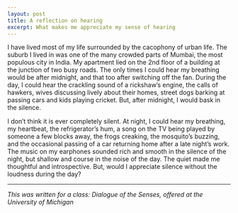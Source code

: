 ```yaml
---
layout: post
title: A reflection on hearing
excerpt: What makes me appreciate my sense of hearing
---
```


I have lived most of my life surrounded by the cacophony of urban life. The suburb I lived in was one of the many crowded parts of Mumbai, the most populous city in India. My apartment lied on the 2nd floor of a building at the junction of two busy roads. The only times I could hear my breathing would be after midnight, and that too after switching off the fan. During the day, I could hear the crackling sound of a rickshaw’s engine, the calls of hawkers, wives discussing lively about their homes, street dogs barking at passing cars and kids playing cricket. But, after midnight, I would bask in the silence.

I don’t think it is ever completely silent. At night, I could hear my breathing, my heartbeat, the refrigerator’s hum, a song on the TV being played by someone a few blocks away, the frogs creaking, the mosquito’s buzzing, and the occasional passing of a car returning home after a late night’s work. The music on my earphones sounded rich and smooth in the silence of the night, but shallow and course in the noise of the day. The quiet made me thoughtful and introspective. But, would I appreciate silence without the loudness during the day?

---
*This was written for a class: Dialogue of the Senses, offered at the University of Michigan*


